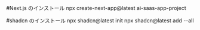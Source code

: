 #Next.js のインストール
npx create-next-app@latest ai-saas-app-project

#shadcn のインストール
npx shadcn@latest init
npx shadcn@latest add --all
